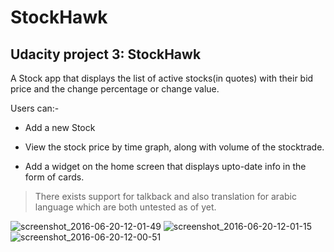 # StockHawk
## Udacity project 3: StockHawk

A Stock app that displays the list of active stocks(in quotes) with their bid price and the change percentage or change value.

Users can:-

 - Add a new Stock

- View the stock price by time graph, along with volume of the stocktrade.

- Add a widget on the home screen that displays upto-date info in the form of cards.

>There exists support for talkback and also translation for arabic language which are both untested as of yet.



![screenshot_2016-06-20-12-01-49](https://cloud.githubusercontent.com/assets/13608668/16203984/7601afa2-373a-11e6-946c-6509462dd764.png)
![screenshot_2016-06-20-12-01-15](https://cloud.githubusercontent.com/assets/13608668/16203985/762f09de-373a-11e6-88d0-1b9dc85c5ac2.png)
![screenshot_2016-06-20-12-00-51](https://cloud.githubusercontent.com/assets/13608668/16203987/7657027c-373a-11e6-9cf0-2007fa74338b.png)




